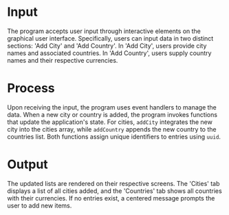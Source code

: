# Input

The program accepts user input through interactive elements on the graphical user interface. Specifically, users can input data in two distinct sections: 'Add City' and 'Add Country'. In 'Add City', users provide city names and associated countries. In 'Add Country', users supply country names and their respective currencies.

# Process

Upon receiving the input, the program uses event handlers to manage the data. When a new city or country is added, the program invokes functions that update the application's state. For cities, `addCity` integrates the new city into the cities array, while `addCountry` appends the new country to the countries list. Both functions assign unique identifiers to entries using `uuid`.

# Output

The updated lists are rendered on their respective screens. The 'Cities' tab displays a list of all cities added, and the 'Countries' tab shows all countries with their currencies. If no entries exist, a centered message prompts the user to add new items.
